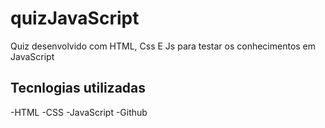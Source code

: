 # quizJavaScript
Quiz desenvolvido com HTML, Css E Js para testar os conhecimentos em JavaScript

## Tecnlogias utilizadas 

-HTML 
-CSS
-JavaScript
-Github